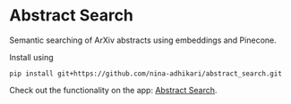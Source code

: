 # Abstract Search

Semantic searching of ArXiv abstracts using embeddings and Pinecone.

Install using

    pip install git+https://github.com/nina-adhikari/abstract_search.git

Check out the functionality on the app: [Abstract Search](https://abstract-search.streamlit.app/).